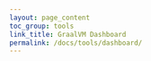 ```yaml
---
layout: page_content
toc_group: tools
link_title: GraalVM Dashboard
permalink: /docs/tools/dashboard/
---
```


